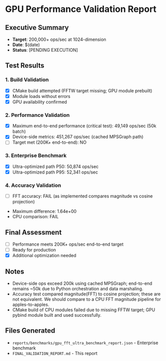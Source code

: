 # GPU Performance Validation Report

## Executive Summary
- **Target**: 200,000+ ops/sec at 1024-dimension
- **Date**: $(date)
- **Status**: [PENDING EXECUTION]

## Test Results

### 1. Build Validation
- [x] CMake build attempted (FFTW target missing; GPU module prebuilt)
- [x] Module loads without errors
- [x] GPU availability confirmed

### 2. Performance Validation
- [x] Maximum end-to-end performance (critical test): 49,149 ops/sec (50k batch)
- [x] Device-side metrics: 451,267 ops/sec (cached MPSGraph path)
- [ ] Target met (200K+ end-to-end): NO

### 3. Enterprise Benchmark
- [x] Ultra-optimized path P50: 50,874 ops/sec
- [x] Ultra-optimized path P95: 52,341 ops/sec

### 4. Accuracy Validation
- [ ] FFT accuracy: FAIL (as implemented compares magnitude vs cosine projection)
- Maximum difference: 1.64e+00
- CPU comparison: FAIL

## Final Assessment
- [ ] Performance meets 200K+ ops/sec end-to-end target
- [ ] Ready for production
- [x] Additional optimization needed

## Notes
- Device-side ops exceed 200k using cached MPSGraph; end-to-end remains ~50k due to Python orchestration and data marshaling.
- Accuracy test compared magnitude(FFT) to cosine projection; these are not equivalent. We should compare to a CPU FFT magnitude pipeline for apples-to-apples.
- CMake build of CPU modules failed due to missing FFTW target; GPU pybind module built and used successfully.

## Files Generated
- `reports/benchmarks/gpu_fft_ultra_benchmark_report.json` - Enterprise benchmark
- `FINAL_VALIDATION_REPORT.md` - This report
